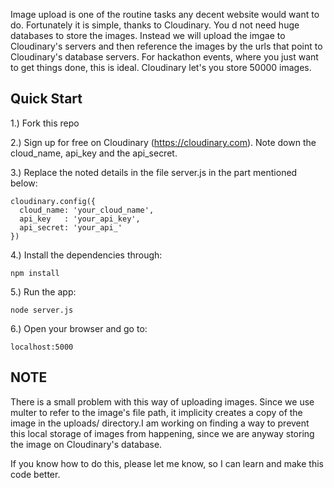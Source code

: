 Image upload is one of the routine tasks any decent website would want to do. Fortunately it is simple, thanks to Cloudinary. You d not need huge databases to store the images. Instead we will upload the imgae to Cloudinary's servers and then reference the images by the urls that point to Cloudinary's database servers. For hackathon events, where you just want to get things done, this is ideal. Cloudinary let's you store 50000 images.


Quick Start
-----------

1.) Fork this repo

2.) Sign up for free on Cloudinary (https://cloudinary.com). Note down the cloud_name, api_key and the api_secret.

3.) Replace the noted details in the file server.js in the part mentioned below:

    cloudinary.config({
      cloud_name: 'your_cloud_name',
      api_key   : 'your_api_key',
      api_secret: 'your_api_'
    })

4.) Install the dependencies through:

    npm install

5.) Run the app:

    node server.js

6.) Open your browser and go to:

    localhost:5000


NOTE
-----

There is a small problem with this way of uploading images. Since we use multer to refer to the image's file path, it implicity creates a copy of the image in the uploads/ directory.I am working on finding a way to prevent this local storage of images from happening, since we are anyway storing the image on Cloudinary's database.

If you know how to do this, please let me know, so I can learn and make this code better.

